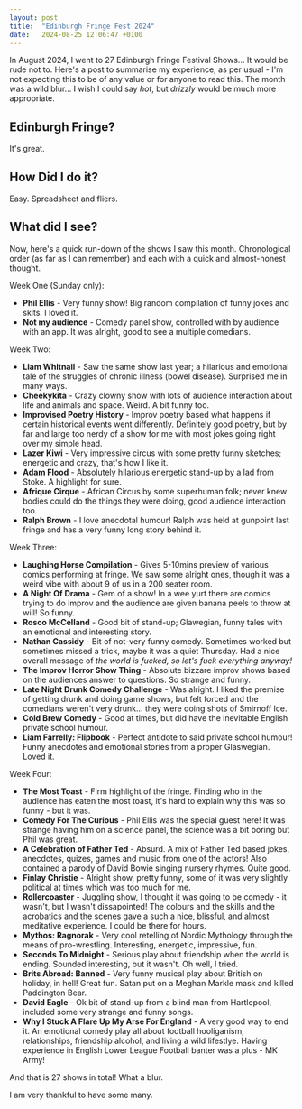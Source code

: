 ```yaml
---
layout: post
title:  "Edinburgh Fringe Fest 2024"
date:   2024-08-25 12:06:47 +0100
---
```


In August 2024, I went to 27 Edinburgh Fringe Festival Shows... It would be rude not to. Here's a post to summarise my experience, as per usual - I'm not expecting this to be of any value or for anyone to read this. The month was a wild blur... I wish I could say *hot*, but *drizzly* would be much more appropriate.

## Edinburgh Fringe?

It's great.

## How Did I do it?

Easy. Spreadsheet and fliers.

## What did I see?

Now, here's a quick run-down of the shows I saw this month. Chronological order (as far as I can remember) and each with a quick and almost-honest thought.

Week One (Sunday only):

- **Phil Ellis** - Very funny show! Big random compilation of funny jokes and skits. I loved it.
- **Not my audience** - Comedy panel show, controlled with by audience with an app. It was alright, good to see a multiple comedians.

Week Two:

- **Liam Whitnail** - Saw the same show last year; a hilarious and emotional tale of the struggles of chronic illness (bowel disease). Surprised me in many ways.
- **Cheekykita** - Crazy clowny show with lots of audience interaction about life and animals and space. Weird. A bit funny too.
- **Improvised Poetry History** - Improv poetry based what happens if certain historical events went differently. Definitely good poetry, but by far and large too nerdy of a show for me with most jokes going right over my simple head.
- **Lazer Kiwi** - Very impressive circus with some pretty funny sketches; energetic and crazy, that's how I like it.
- **Adam Flood** - Absolutely hilarious energetic stand-up by a lad from Stoke. A highlight for sure.
- **Afrique Cirque** - African Circus by some superhuman folk; never knew bodies could do the things they were doing, good audience interaction too.
- **Ralph Brown** - I love anecdotal humour! Ralph was held at gunpoint last fringe and has a very funny long story behind it.

Week Three:

- **Laughing Horse Compilation** - Gives 5-10mins preview of various comics performing at fringe. We saw some alright ones, though it was a weird vibe with about 9 of us in a 200 seater room.
- **A Night Of Drama** - Gem of a show! In a wee yurt there are comics trying to do improv and the audience are given banana peels to throw at will! So funny.
- **Rosco McCelland** - Good bit of stand-up; Glawegian, funny tales with an emotional and interesting story.
- **Nathan Cassidy** - Bit of not-very funny comedy. Sometimes worked but sometimes missed a trick, maybe it was a quiet Thursday. Had a nice overall message of *the world is fucked, so let's fuck everything anyway!*
- **The Improv Horror Show Thing** - Absolute bizzare improv shows based on the audiences answer to questions. So strange and funny.
- **Late Night Drunk Comedy Challenge** - Was alright. I liked the premise of getting drunk and doing game shows, but felt forced and the comedians weren't very drunk... they were doing shots of Smirnoff Ice.
- **Cold Brew Comedy** - Good at times, but did have the inevitable English private school humour.
- **Liam Farrelly: Flipbook** - Perfect antidote to said private school humour! Funny anecdotes and emotional stories from a proper Glaswegian. Loved it.

Week Four:

- **The Most Toast** - Firm highlight of the fringe. Finding who in the audience has eaten the most toast, it's hard to explain why this was so funny - but it was.
- **Comedy For The Curious** - Phil Ellis was the special guest here! It was strange having him on a science panel, the science was a bit boring but Phil was great.
- **A Celebration of Father Ted** - Absurd. A mix of Father Ted based jokes, anecdotes, quizes, games and music from one of the actors! Also contained a parody of David Bowie singing nursery rhymes. Quite good.
- **Finlay Christie** - Alright show, pretty funny, some of it was very slightly political at times which was too much for me.
- **Rollercoaster** - Juggling show, I thought it was going to be comedy - it wasn't, but I wasn't dissapointed! The colours and the skills and the acrobatics and the scenes gave a such a nice, blissful, and almost meditative experience. I could be there for hours.
- **Mythos: Ragnorak** - Very cool retelling of Nordic Mythology through the means of pro-wrestling. Interesting, energetic, impressive, fun.
- **Seconds To Midnight** - Serious play about friendship when the world is ending. Sounded interesting, but it wasn't. Oh well, I tried.
- **Brits Abroad: Banned** - Very funny musical play about British on holiday, in hell! Great fun. Satan put on a Meghan Markle mask and killed Paddington Bear.
- **David Eagle** - Ok bit of stand-up from a blind man from Hartlepool, included some very strange and funny songs.
- **Why I Stuck A Flare Up My Arse For England** - A very good way to end it. An emotional comedy play all about football hooliganism, relationships, friendship alcohol, and living a wild lifestlye. Having experience in English Lower League Football banter was a plus - MK Army!

And that is 27 shows in total! What a blur.

<MENTION RGB MONSTER FUNNY THING>

I am very thankful to have some many.